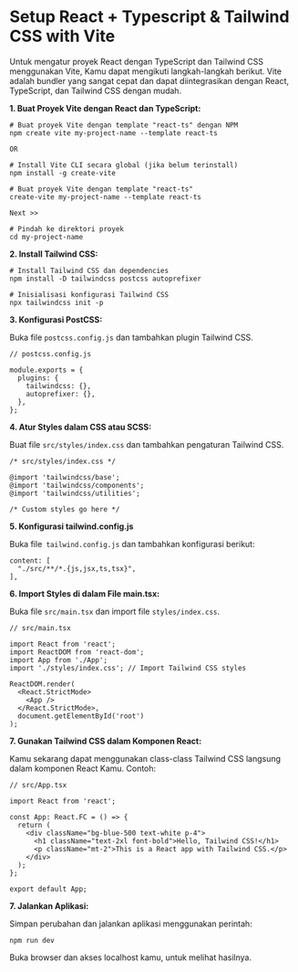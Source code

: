 # Setup React + Typescript & Tailwind CSS with Vite

Untuk mengatur proyek React dengan TypeScript dan Tailwind CSS menggunakan Vite, Kamu dapat mengikuti langkah-langkah berikut. Vite adalah bundler yang sangat cepat dan dapat diintegrasikan dengan React, TypeScript, dan Tailwind CSS dengan mudah.

**1. Buat Proyek Vite dengan React dan TypeScript:**

    # Buat proyek Vite dengan template "react-ts" dengan NPM
    npm create vite my-project-name --template react-ts

    OR

    # Install Vite CLI secara global (jika belum terinstall)
    npm install -g create-vite

    # Buat proyek Vite dengan template "react-ts"
    create-vite my-project-name --template react-ts

    Next >>

    # Pindah ke direktori proyek
    cd my-project-name

**2. Install Tailwind CSS:**

    # Install Tailwind CSS dan dependencies
    npm install -D tailwindcss postcss autoprefixer

    # Inisialisasi konfigurasi Tailwind CSS
    npx tailwindcss init -p

**3. Konfigurasi PostCSS:**

Buka file `postcss.config.js` dan tambahkan plugin Tailwind CSS.

    // postcss.config.js

    module.exports = {
      plugins: {
        tailwindcss: {},
        autoprefixer: {},
      },
    };

**4. Atur Styles dalam CSS atau SCSS:**

Buat file `src/styles/index.css` dan tambahkan pengaturan Tailwind CSS.

    /* src/styles/index.css */

    @import 'tailwindcss/base';
    @import 'tailwindcss/components';
    @import 'tailwindcss/utilities';

    /* Custom styles go here */

**5. Konfigurasi tailwind.config.js**

Buka file` tailwind.config.js` dan tambahkan konfigurasi berikut:

    content: [
      "./src/**/*.{js,jsx,ts,tsx}",
    ],

**6. Import Styles di dalam File main.tsx:**

Buka file `src/main.tsx` dan import file `styles/index.css`.

    // src/main.tsx

    import React from 'react';
    import ReactDOM from 'react-dom';
    import App from './App';
    import './styles/index.css'; // Import Tailwind CSS styles

    ReactDOM.render(
      <React.StrictMode>
        <App />
      </React.StrictMode>,
      document.getElementById('root')
    );

**7. Gunakan Tailwind CSS dalam Komponen React:**

Kamu sekarang dapat menggunakan class-class Tailwind CSS langsung dalam komponen React Kamu. Contoh:

    // src/App.tsx

    import React from 'react';

    const App: React.FC = () => {
      return (
        <div className="bg-blue-500 text-white p-4">
          <h1 className="text-2xl font-bold">Hello, Tailwind CSS!</h1>
          <p className="mt-2">This is a React app with Tailwind CSS.</p>
        </div>
      );
    };

    export default App;

**7. Jalankan Aplikasi:**

Simpan perubahan dan jalankan aplikasi menggunakan perintah:

    npm run dev

Buka browser dan akses localhost kamu, untuk melihat hasilnya.
